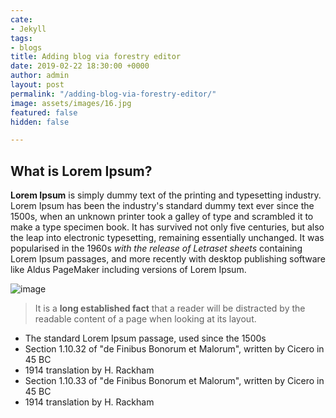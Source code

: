 ```yaml
---
cate:
- Jekyll
tags:
- blogs
title: Adding blog via forestry editor
date: 2019-02-22 18:30:00 +0000
author: admin
layout: post
permalink: "/adding-blog-via-forestry-editor/"
image: assets/images/16.jpg
featured: false
hidden: false

---
```

## What is Lorem Ipsum?

**Lorem Ipsum** is simply dummy text of the printing and typesetting industry. Lorem Ipsum has been the industry's standard dummy text ever since the 1500s, when an unknown printer took a galley of type and scrambled it to make a type specimen book. It has survived not only five centuries, but also the leap into electronic typesetting, remaining essentially unchanged. It was popularised in the 1960s _with the release of Letraset sheets_ containing Lorem Ipsum passages, and more recently with desktop publishing software like Aldus PageMaker including versions of Lorem Ipsum.

  
![image](https://www.jqueryscript.net/images/Universal-Placeholder-Text-Lorem-Ipsum-Generator-getlorem.jpg "Lorem Ipsum Image")

> It is a **long established fact** that a reader will be distracted by the readable content of a page when looking at its layout.

* The standard Lorem Ipsum passage, used since the 1500s
* Section 1.10.32 of "de Finibus Bonorum et Malorum", written by Cicero in 45 BC
* 1914 translation by H. Rackham
* Section 1.10.33 of "de Finibus Bonorum et Malorum", written by Cicero in 45 BC
* 1914 translation by H. Rackham
